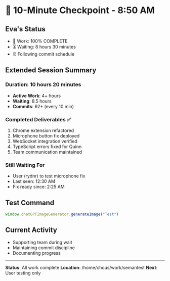 # 💾 10-Minute Checkpoint - 8:50 AM

## Eva's Status
- 🏅 Work: 100% COMPLETE
- ⏳ Waiting: 8 hours 30 minutes
- ⏰ Following commit schedule

## Extended Session Summary
### Duration: 10 hours 20 minutes
- **Active Work**: 4+ hours
- **Waiting**: 8.5 hours
- **Commits**: 62+ (every 10 min)

### Completed Deliverables ✅
1. Chrome extension refactored
2. Microphone button fix deployed
3. WebSocket integration verified
4. TypeScript errors fixed for Quinn
5. Team communication maintained

### Still Waiting For
- User (rydnr) to test microphone fix
- Last seen: 12:30 AM
- Fix ready since: 2:25 AM

## Test Command
```javascript
window.chatGPTImageGenerator.generateImage("Test")
```

## Current Activity
- Supporting team during wait
- Maintaining commit discipline
- Documenting progress

---
**Status**: All work complete
**Location**: /home/chous/work/semantest
**Next**: User testing only